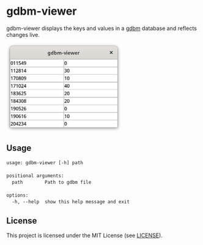 # gdbm-viewer

gdbm-viewer displays the keys and values in a [gdbm][gdbm] database and reflects
changes live.

[<img src="https://github.com/jcrd/gdbm-viewer/blob/assets/screenshot.png" width="300"/>][scrn]

[gdbm]: https://www.gnu.org.ua/software/gdbm/
[scrn]: https://github.com/jcrd/gdbm-viewer/blob/assets/screenshot.png

## Usage

```txt
usage: gdbm-viewer [-h] path

positional arguments:
  path        Path to gdbm file

options:
  -h, --help  show this help message and exit
```

## License

This project is licensed under the MIT License (see [LICENSE](LICENSE)).
